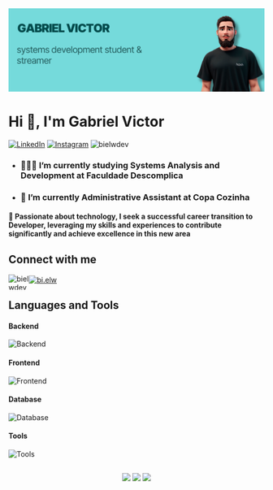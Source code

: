 
<img src="https://raw.githubusercontent.com/bielwdev/bielwdev/main/img/gabrielvictor.png">

# Hi 👋, I'm Gabriel Victor

[![LinkedIn](https://img.shields.io/badge/LinkedIn-0077B5?style=for-the-badge&logo=linkedin&logoColor=white)](https://www.linkedin.com/in/bielwdev/)
[![Instagram](https://img.shields.io/badge/Instagram-E4405F?style=for-the-badge&logo=instagram&logoColor=white)](https://www.instagram.com/bi.elw/)
<img src="https://komarev.com/ghpvc/?username=bielwdev&label=VISITS&color=8ed8da&style=for-the-badge" alt="bielwdev" />
</p>

* ### 👨🏻‍🎓 I’m currently studying Systems Analysis and Development at Faculdade Descomplica

* ### 💼 I’m currently Administrative Assistant at Copa Cozinha

#### 💬 Passionate about technology, I seek a successful career transition to Developer, leveraging my skills and experiences to contribute significantly and achieve excellence in this new area

## Connect with me

<p align="left">
<a href="https://linkedin.com/in/bielwdev" target="blank"><img align="left" src="https://raw.githubusercontent.com/rahuldkjain/github-profile-readme-generator/master/src/images/icons/Social/linked-in-alt.svg" alt="bielwdev" height="30" width="40" />
<a href="https://discordapp.com/users/254777320882176000" target="blank"><img align="center" src="https://raw.githubusercontent.com/rahuldkjain/github-profile-readme-generator/master/src/images/icons/Social/discord.svg" alt="bi.elw" height="30" width="40" /></a>
</a>

## Languages and Tools

#### Backend

![Backend](https://go-skill-icons.vercel.app/api/icons?i=ruby,rails&theme=dark&titles=true)

#### Frontend

![Frontend](https://go-skill-icons.vercel.app/api/icons?i=typescript,react,nextjs,tailwindcss&theme=dark&titles=true)

#### Database

![Database](https://go-skill-icons.vercel.app/api/icons?i=postgresql,mysql,sqlite&theme=dark&titles=true)

#### Tools

![Tools](https://go-skill-icons.vercel.app/api/icons?i=ubuntu,git,github,vscode,rubymine&theme=dark&titles=true)

##

<p align="center">
    <a href="https://github-readme-stats.vercel.app/api?username=bielwdev&show_icons=true&theme=transparent&include_all_commits=true"><img heigth="180em" src="https://github-readme-stats.vercel.app/api?username=bielwdev&show_icons=true&theme=transparent&include_all_commits=true"/></a>
    <a href="https://github-readme-stats.vercel.app/api/top-langs/?username=bielwdev&layout=compact&langs_count=7&theme=transparent"><img height="195em" src="https://github-readme-stats.vercel.app/api/top-langs/?username=bielwdev&layout=compact&langs_count=7&theme=transparent"/></a>
    <a href="https://github-readme-streak-stats.herokuapp.com/?user=bielwdev&theme=transparent"><img height="195em" src="https://github-readme-streak-stats.herokuapp.com/?user=bielwdev&theme=transparent"/></a>
</p>